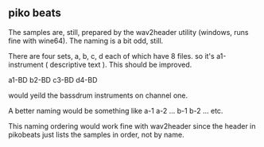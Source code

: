 ## piko beats

The samples are, still, prepared by the wav2header utility (windows, runs fine with wine64). The naming is a bit odd, still.

There are four sets, a, b, c, d each of which have 8 files. so it's a1-instrument ( descriptive text ). This should be improved.

a1-BD
b2-BD
c3-BD
d4-BD 

would yeild the bassdrum instruments on channel one.

A better naming would be something like
a-1
a-2
...
b-1
b-2
... etc.

This naming ordering would work fine with wav2header since the header in pikobeats just lists the samples in order, not by name.


